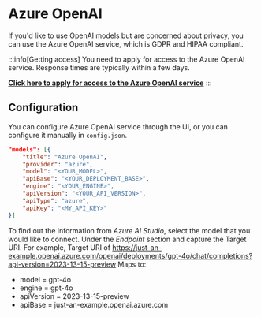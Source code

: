 # Azure OpenAI

If you'd like to use OpenAI models but are concerned about privacy, you can use the Azure OpenAI service, which is GDPR and HIPAA compliant.

:::info[Getting access]
You need to apply for access to the Azure OpenAI service. Response times are typically within a few days.

**[Click here to apply for access to the Azure OpenAI service](https://azure.microsoft.com/en-us/products/ai-services/openai-service)**
:::

## Configuration

You can configure Azure OpenAI service through the UI, or you can configure it manually in `config.json`.

```json title="~/.continue/config.json"
"models": [{
    "title": "Azure OpenAI",
    "provider": "azure",
    "model": "<YOUR_MODEL>",
    "apiBase": "<YOUR_DEPLOYMENT_BASE>",
    "engine": "<YOUR_ENGINE>",
    "apiVersion": "<YOUR_API_VERSION>",
    "apiType": "azure",
    "apiKey": "<MY_API_KEY>"
}]
```

To find out the information from _Azure AI Studio_, select the model that you would like to connect. Under the _Endpoint_ section and capture the Target URI.
For example, Target URI of https://just-an-example.openai.azure.com/openai/deployments/gpt-4o/chat/completions?api-version=2023-13-15-preview
Maps to:

- model = gpt-4o
- engine = gpt-4o
- apiVersion = 2023-13-15-preview
- apiBase = just-an-example.openai.azure.com
